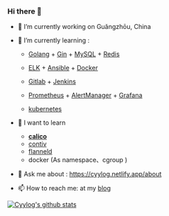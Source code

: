 ### Hi there 👋

- 🔭 I’m currently working on Guǎngzhōu, China
- 🌱 I’m currently learning :

  - [Golang](<https://github.com/cyylog/Go_status>)	+	[Gin](https://gin-gonic.com/)	+	[MySQL](https://dev.mysql.com/doc/refman/5.7/en/optimization.html)	+	[Redis](https://redis.io/documentation)

  - [ELK](https://www.elastic.co/guide/index.html)	+	[Ansible](https://www.ansible.com/)	+	[Docker](https://www.docker.com/)

  - [Gitlab](https://about.gitlab.com/stages-devops-lifecycle/continuous-integration/)	+	[Jenkins](https://www.jenkins.io/zh/doc/book/installing/)      	

  - [Prometheus](https://prometheus.io/)	+	[AlertManager](https://prometheus.io/docs/alerting/latest/alertmanager/)	+	[Grafana](https://grafana.com/)

  - [kubernetes](https://kubernetes.io/docs/home/)

    

- 🌱 I want to learn

  - **[calico](https://www.projectcalico.org/)**
  - [contiv](https://contiv.io/)
  - [flanneld](https://github.com/coreos/flannel)
  - docker (As   namespace、cgroup )

  

- 💬 Ask me about : https://cyylog.netlify.app/about

- 📫 How to reach me:  at my [blog](https://cyylog.netlify.app/about)

[![Cyylog's github stats](https://github-readme-stats.vercel.app/api?username=cyylog&show_icons=true)](https://github.com/cyylog/Go_status)

